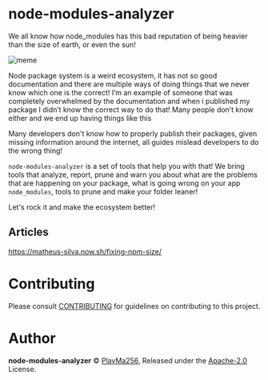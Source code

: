 # node-modules-analyzer

We all know how node_modules has this bad reputation of being heavier than the size of earth, or even the sun!

![meme](https://github.com/matheus1lva/matheus-silva.me/raw/master/public/assets/blog/meme.jpg)

Node package system is a weird ecosystem, it has not so good documentation and there are multiple ways of doing things that we never know which one is the correct! I’m an example of someone that was completely overwhelmed by the documentation and when i published my package I didn’t know the correct way to do that! Many people don’t know either and we end up having things like this

Many developers don't know how to properly publish their packages, given missing information around the internet, all guides mislead developers to do the wrong thing! 

`node-modules-analyzer` is a set of tools that help you with that! We bring tools that analyze, report, prune and warn you about what are the problems that are happening on your package, what is going wrong on your app `node_modules`, tools to prune and make your folder leaner!

Let's rock it and make the ecosystem better!

## Articles
https://matheus-silva.now.sh/fixing-npm-size/


# Contributing

Please consult [CONTRIBUTING](./CONTRIBUTING.md) for guidelines on contributing to this project.

# Author

**node-modules-analyzer** © [PlayMa256](https://github.com/playma256), Released under the [Apache-2.0](./LICENSE) License.
